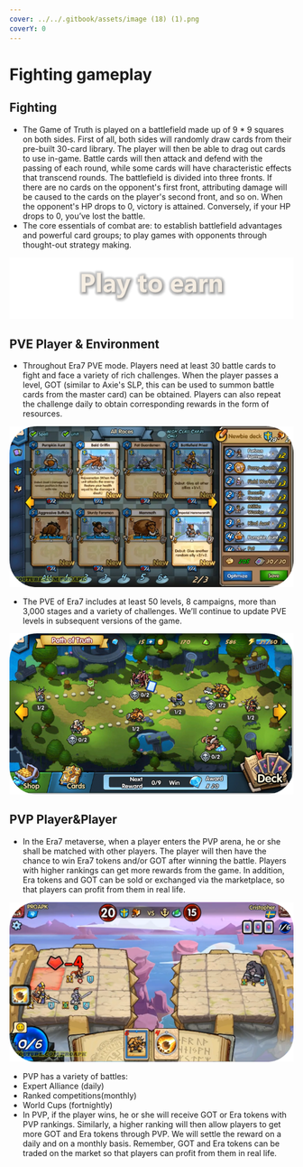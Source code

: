 ```yaml
---
cover: ../../.gitbook/assets/image (18) (1).png
coverY: 0
---
```


# Fighting gameplay

## Fighting

* The Game of Truth is played on a battlefield made up of 9 \* 9 squares on both sides. First of all, both sides will randomly draw cards from their pre-built 30-card library. The player will then be able to drag out cards to use in-game. Battle cards will then attack and defend with the passing of each round, while some cards will have characteristic effects that transcend rounds. The battlefield is divided into three fronts. If there are no cards on the opponent's first front, attributing damage will be caused to the cards on the player's second front, and so on. When the opponent's HP drops to 0, victory is attained. Conversely, if your HP drops to 0, you’ve lost the battle.&#x20;
* The core essentials of combat are: to establish battlefield advantages and powerful card groups; to play games with opponents through thought-out strategy making.

![](<../../.gitbook/assets/image (13).png>)

## PVE Player & Environment

* Throughout Era7 PVE mode. Players need at least 30 battle cards to fight and face a variety of rich challenges. When the player passes a level, GOT (similar to Axie's SLP, this can be used to summon battle cards from the master card) can be obtained. Players can also repeat the challenge daily to obtain corresponding rewards in the form of resources.

&#x20;

![](<../../.gitbook/assets/image (27) (1).png>)

* The PVE of Era7 includes at least 50 levels, 8 campaigns, more than 3,000 stages and a variety of challenges. We’ll continue to update PVE levels in subsequent versions of the game.

![](<../../.gitbook/assets/image (7) (1) (1).png>)

## PVP Player\&Player

* In the Era7 metaverse, when a player enters the PVP arena, he or she shall be matched with other players. The player will then have the chance to win Era7 tokens and/or GOT after winning the battle. Players with higher rankings can get more rewards from the game. In addition, Era tokens and GOT can be sold or exchanged via the marketplace, so that players can profit from them in real life.

![](<../../.gitbook/assets/image (12) (1).png>)

* PVP has a variety of battles:
* Expert Alliance (daily)
* Ranked competitions(monthly)
* World Cups (fortnightly)
* In PVP, if the player wins, he or she will receive GOT or Era tokens with PVP rankings. Similarly, a higher ranking will then allow players to get more GOT and Era tokens through PVP. We will settle the reward on a daily and on a monthly basis. Remember, GOT and Era tokens can be traded on the market so that players can profit from them in real life.
